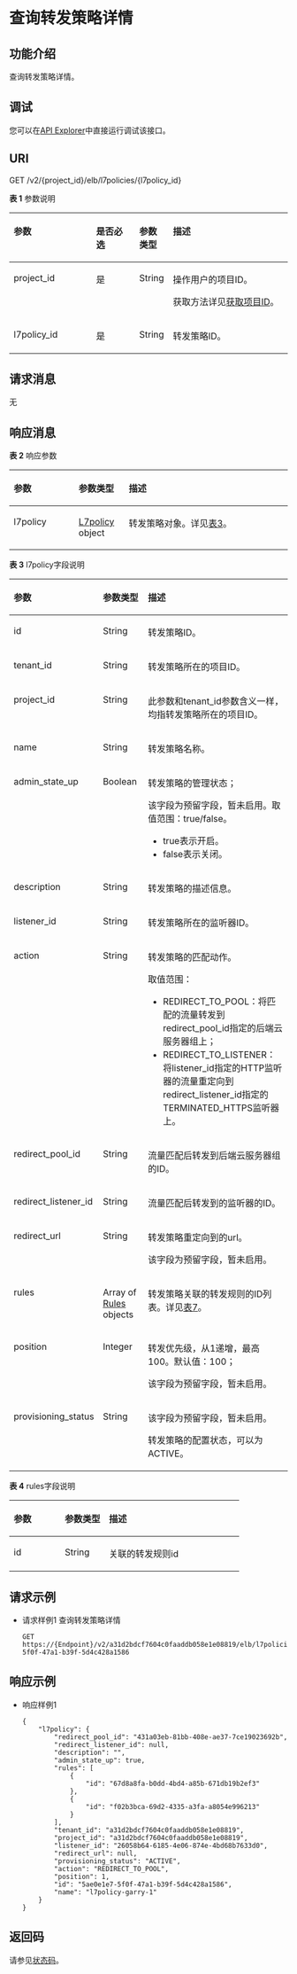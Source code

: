 # 查询转发策略详情<a name="elb_qy_zc_0003"></a>

## 功能介绍<a name="elb_zq_zf_0003_section169151579315"></a>

查询转发策略详情。

## 调试<a name="section3683205810399"></a>

您可以在[API Explorer](https://apiexplorer.developer.huaweicloud.com/apiexplorer/doc?product=ELB&api=ShowL7policy&version=v2)中直接运行调试该接口。

## URI<a name="elb_zq_zf_0003_section1221617474435"></a>

GET /v2/\{project\_id\}/elb/l7policies/\{l7policy\_id\}

**表 1**  参数说明

<a name="elb_zq_zf_0003_table158419166402"></a>
<table><thead align="left"><tr id="elb_zq_zf_0003_row19584716114011"><th class="cellrowborder" valign="top" width="30.073007300730076%" id="mcps1.2.5.1.1"><p id="elb_zq_zf_0003_p15841916124016"><a name="elb_zq_zf_0003_p15841916124016"></a><a name="elb_zq_zf_0003_p15841916124016"></a>参数</p>
</th>
<th class="cellrowborder" valign="top" width="15.881588158815882%" id="mcps1.2.5.1.2"><p id="elb_zq_zf_0003_p1758421616401"><a name="elb_zq_zf_0003_p1758421616401"></a><a name="elb_zq_zf_0003_p1758421616401"></a>是否必选</p>
</th>
<th class="cellrowborder" valign="top" width="9.780978097809781%" id="mcps1.2.5.1.3"><p id="elb_zq_zf_0003_p75841316164014"><a name="elb_zq_zf_0003_p75841316164014"></a><a name="elb_zq_zf_0003_p75841316164014"></a>参数类型</p>
</th>
<th class="cellrowborder" valign="top" width="44.264426442644265%" id="mcps1.2.5.1.4"><p id="elb_zq_zf_0003_p14584151674011"><a name="elb_zq_zf_0003_p14584151674011"></a><a name="elb_zq_zf_0003_p14584151674011"></a>描述</p>
</th>
</tr>
</thead>
<tbody><tr id="row67248157520"><td class="cellrowborder" valign="top" width="30.073007300730076%" headers="mcps1.2.5.1.1 "><p id="p1399071505415"><a name="p1399071505415"></a><a name="p1399071505415"></a>project_id</p>
</td>
<td class="cellrowborder" valign="top" width="15.881588158815882%" headers="mcps1.2.5.1.2 "><p id="zh-cn_topic_0020100158_p557643211309"><a name="zh-cn_topic_0020100158_p557643211309"></a><a name="zh-cn_topic_0020100158_p557643211309"></a>是</p>
</td>
<td class="cellrowborder" valign="top" width="9.780978097809781%" headers="mcps1.2.5.1.3 "><p id="zh-cn_topic_0020100158_p6162677511304"><a name="zh-cn_topic_0020100158_p6162677511304"></a><a name="zh-cn_topic_0020100158_p6162677511304"></a>String</p>
</td>
<td class="cellrowborder" valign="top" width="44.264426442644265%" headers="mcps1.2.5.1.4 "><p id="zh-cn_topic_0020100158_p35845144113012"><a name="zh-cn_topic_0020100158_p35845144113012"></a><a name="zh-cn_topic_0020100158_p35845144113012"></a>操作用户的项目ID。</p>
<p id="p8222164914610"><a name="p8222164914610"></a><a name="p8222164914610"></a>获取方法详见<a href="获取项目ID.md">获取项目ID</a>。</p>
</td>
</tr>
<tr id="elb_zq_zf_0003_row17158113918463"><td class="cellrowborder" valign="top" width="30.073007300730076%" headers="mcps1.2.5.1.1 "><p id="elb_zq_zf_0003_p22347125362"><a name="elb_zq_zf_0003_p22347125362"></a><a name="elb_zq_zf_0003_p22347125362"></a>l7policy_id</p>
</td>
<td class="cellrowborder" valign="top" width="15.881588158815882%" headers="mcps1.2.5.1.2 "><p id="elb_zq_zf_0003_p182341412113615"><a name="elb_zq_zf_0003_p182341412113615"></a><a name="elb_zq_zf_0003_p182341412113615"></a>是</p>
</td>
<td class="cellrowborder" valign="top" width="9.780978097809781%" headers="mcps1.2.5.1.3 "><p id="p1489629676"><a name="p1489629676"></a><a name="p1489629676"></a>String</p>
</td>
<td class="cellrowborder" valign="top" width="44.264426442644265%" headers="mcps1.2.5.1.4 "><p id="elb_zq_zf_0003_p122341912133616"><a name="elb_zq_zf_0003_p122341912133616"></a><a name="elb_zq_zf_0003_p122341912133616"></a>转发策略ID。</p>
</td>
</tr>
</tbody>
</table>

## 请求消息<a name="elb_zq_zf_0003_section64891616203820"></a>

无

## 响应消息<a name="elb_zq_zf_0003_section1475822284811"></a>

**表 2**  响应参数

<a name="elb_zq_zf_0001_table107875111574"></a>
<table><thead align="left"><tr id="elb_zq_zf_0001_row984216165711"><th class="cellrowborder" valign="top" width="23.332333233323332%" id="mcps1.2.4.1.1"><p id="elb_zq_zf_0001_p484219135719"><a name="elb_zq_zf_0001_p484219135719"></a><a name="elb_zq_zf_0001_p484219135719"></a>参数</p>
</th>
<th class="cellrowborder" valign="top" width="17.99179917991799%" id="mcps1.2.4.1.2"><p id="elb_zq_zf_0001_p98422014571"><a name="elb_zq_zf_0001_p98422014571"></a><a name="elb_zq_zf_0001_p98422014571"></a>参数类型</p>
</th>
<th class="cellrowborder" valign="top" width="58.67586758675868%" id="mcps1.2.4.1.3"><p id="elb_zq_zf_0001_p10842215572"><a name="elb_zq_zf_0001_p10842215572"></a><a name="elb_zq_zf_0001_p10842215572"></a>描述</p>
</th>
</tr>
</thead>
<tbody><tr id="elb_zq_zf_0001_row1984213175716"><td class="cellrowborder" valign="top" width="23.332333233323332%" headers="mcps1.2.4.1.1 "><p id="elb_zq_zf_0001_a550100555602476a968f5ccd2a21bd30"><a name="elb_zq_zf_0001_a550100555602476a968f5ccd2a21bd30"></a><a name="elb_zq_zf_0001_a550100555602476a968f5ccd2a21bd30"></a>l7policy</p>
</td>
<td class="cellrowborder" valign="top" width="17.99179917991799%" headers="mcps1.2.4.1.2 "><p id="elb_zq_zf_0001_ad5656706454749a2a1229da31098a77c"><a name="elb_zq_zf_0001_ad5656706454749a2a1229da31098a77c"></a><a name="elb_zq_zf_0001_ad5656706454749a2a1229da31098a77c"></a><a href="#elb_zq_zf_0001_table1251155618376">L7policy</a> object</p>
</td>
<td class="cellrowborder" valign="top" width="58.67586758675868%" headers="mcps1.2.4.1.3 "><p id="elb_zq_zf_0001_p3842161115717"><a name="elb_zq_zf_0001_p3842161115717"></a><a name="elb_zq_zf_0001_p3842161115717"></a>转发策略对象。详见<a href="#elb_zq_zf_0001_table1251155618376">表3</a>。</p>
</td>
</tr>
</tbody>
</table>

**表 3**  l7policy字段说明

<a name="elb_zq_zf_0001_table1251155618376"></a>
<table><thead align="left"><tr id="elb_qy_zc_0001_elb_zq_zf_0001_row10701165673714"><th class="cellrowborder" valign="top" width="23.23%" id="mcps1.2.4.1.1"><p id="elb_qy_zc_0001_elb_zq_zf_0001_p1470214562375"><a name="elb_qy_zc_0001_elb_zq_zf_0001_p1470214562375"></a><a name="elb_qy_zc_0001_elb_zq_zf_0001_p1470214562375"></a>参数</p>
</th>
<th class="cellrowborder" valign="top" width="18.18%" id="mcps1.2.4.1.2"><p id="elb_qy_zc_0001_elb_zq_zf_0001_p2702105618372"><a name="elb_qy_zc_0001_elb_zq_zf_0001_p2702105618372"></a><a name="elb_qy_zc_0001_elb_zq_zf_0001_p2702105618372"></a>参数类型</p>
</th>
<th class="cellrowborder" valign="top" width="58.589999999999996%" id="mcps1.2.4.1.3"><p id="elb_qy_zc_0001_elb_zq_zf_0001_p770265613371"><a name="elb_qy_zc_0001_elb_zq_zf_0001_p770265613371"></a><a name="elb_qy_zc_0001_elb_zq_zf_0001_p770265613371"></a>描述</p>
</th>
</tr>
</thead>
<tbody><tr id="elb_qy_zc_0001_elb_zq_zf_0001_row1170211562375"><td class="cellrowborder" valign="top" width="23.23%" headers="mcps1.2.4.1.1 "><p id="elb_qy_zc_0001_elb_zq_zf_0001_p37021956163715"><a name="elb_qy_zc_0001_elb_zq_zf_0001_p37021956163715"></a><a name="elb_qy_zc_0001_elb_zq_zf_0001_p37021956163715"></a>id</p>
</td>
<td class="cellrowborder" valign="top" width="18.18%" headers="mcps1.2.4.1.2 "><p id="elb_qy_zc_0001_elb_zq_zf_0001_p154311194575"><a name="elb_qy_zc_0001_elb_zq_zf_0001_p154311194575"></a><a name="elb_qy_zc_0001_elb_zq_zf_0001_p154311194575"></a>String</p>
</td>
<td class="cellrowborder" valign="top" width="58.589999999999996%" headers="mcps1.2.4.1.3 "><p id="elb_qy_zc_0001_elb_zq_zf_0001_p87022056103715"><a name="elb_qy_zc_0001_elb_zq_zf_0001_p87022056103715"></a><a name="elb_qy_zc_0001_elb_zq_zf_0001_p87022056103715"></a>转发策略ID。</p>
</td>
</tr>
<tr id="elb_qy_zc_0001_elb_zq_zf_0001_row5702175643718"><td class="cellrowborder" valign="top" width="23.23%" headers="mcps1.2.4.1.1 "><p id="elb_qy_zc_0001_elb_zq_zf_0001_p12491330111414"><a name="elb_qy_zc_0001_elb_zq_zf_0001_p12491330111414"></a><a name="elb_qy_zc_0001_elb_zq_zf_0001_p12491330111414"></a>tenant_id</p>
</td>
<td class="cellrowborder" valign="top" width="18.18%" headers="mcps1.2.4.1.2 "><p id="elb_qy_zc_0001_elb_zq_zf_0001_p1949510305143"><a name="elb_qy_zc_0001_elb_zq_zf_0001_p1949510305143"></a><a name="elb_qy_zc_0001_elb_zq_zf_0001_p1949510305143"></a>String</p>
</td>
<td class="cellrowborder" valign="top" width="58.589999999999996%" headers="mcps1.2.4.1.3 "><p id="elb_qy_zc_0001_elb_zq_zf_0001_p5927193621418"><a name="elb_qy_zc_0001_elb_zq_zf_0001_p5927193621418"></a><a name="elb_qy_zc_0001_elb_zq_zf_0001_p5927193621418"></a>转发策略所在的项目ID。</p>
</td>
</tr>
<tr id="elb_qy_zc_0001_elb_zq_zf_0001_row161321221111411"><td class="cellrowborder" valign="top" width="23.23%" headers="mcps1.2.4.1.1 "><p id="elb_qy_zc_0001_elb_zq_zf_0001_p1850073013142"><a name="elb_qy_zc_0001_elb_zq_zf_0001_p1850073013142"></a><a name="elb_qy_zc_0001_elb_zq_zf_0001_p1850073013142"></a>project_id</p>
</td>
<td class="cellrowborder" valign="top" width="18.18%" headers="mcps1.2.4.1.2 "><p id="elb_qy_zc_0001_elb_zq_zf_0001_p16502183013148"><a name="elb_qy_zc_0001_elb_zq_zf_0001_p16502183013148"></a><a name="elb_qy_zc_0001_elb_zq_zf_0001_p16502183013148"></a>String</p>
</td>
<td class="cellrowborder" valign="top" width="58.589999999999996%" headers="mcps1.2.4.1.3 "><p id="elb_qy_zc_0001_elb_zq_zf_0001_p09321236141419"><a name="elb_qy_zc_0001_elb_zq_zf_0001_p09321236141419"></a><a name="elb_qy_zc_0001_elb_zq_zf_0001_p09321236141419"></a>此参数和tenant_id参数含义一样，均指转发策略所在的项目ID。</p>
</td>
</tr>
<tr id="elb_qy_zc_0001_elb_zq_zf_0001_row67026562371"><td class="cellrowborder" valign="top" width="23.23%" headers="mcps1.2.4.1.1 "><p id="elb_qy_zc_0001_elb_zq_zf_0001_p97021056173713"><a name="elb_qy_zc_0001_elb_zq_zf_0001_p97021056173713"></a><a name="elb_qy_zc_0001_elb_zq_zf_0001_p97021056173713"></a>name</p>
</td>
<td class="cellrowborder" valign="top" width="18.18%" headers="mcps1.2.4.1.2 "><p id="elb_qy_zc_0001_elb_zq_zf_0001_p9702105619373"><a name="elb_qy_zc_0001_elb_zq_zf_0001_p9702105619373"></a><a name="elb_qy_zc_0001_elb_zq_zf_0001_p9702105619373"></a>String</p>
</td>
<td class="cellrowborder" valign="top" width="58.589999999999996%" headers="mcps1.2.4.1.3 "><p id="elb_qy_zc_0001_elb_zq_zf_0001_p57021564370"><a name="elb_qy_zc_0001_elb_zq_zf_0001_p57021564370"></a><a name="elb_qy_zc_0001_elb_zq_zf_0001_p57021564370"></a>转发策略名称。</p>
</td>
</tr>
<tr id="elb_qy_zc_0001_elb_zq_zf_0001_row17021156193714"><td class="cellrowborder" valign="top" width="23.23%" headers="mcps1.2.4.1.1 "><p id="elb_qy_zc_0001_elb_zq_zf_0001_p1570220562375"><a name="elb_qy_zc_0001_elb_zq_zf_0001_p1570220562375"></a><a name="elb_qy_zc_0001_elb_zq_zf_0001_p1570220562375"></a>admin_state_up</p>
</td>
<td class="cellrowborder" valign="top" width="18.18%" headers="mcps1.2.4.1.2 "><p id="elb_qy_zc_0001_elb_zq_zf_0001_p270220563373"><a name="elb_qy_zc_0001_elb_zq_zf_0001_p270220563373"></a><a name="elb_qy_zc_0001_elb_zq_zf_0001_p270220563373"></a>Boolean</p>
</td>
<td class="cellrowborder" valign="top" width="58.589999999999996%" headers="mcps1.2.4.1.3 "><p id="elb_qy_zc_0001_elb_zq_zf_0001_p935075494818"><a name="elb_qy_zc_0001_elb_zq_zf_0001_p935075494818"></a><a name="elb_qy_zc_0001_elb_zq_zf_0001_p935075494818"></a>转发策略的管理状态；</p>
<p id="elb_qy_zc_0001_p1376015522412"><a name="elb_qy_zc_0001_p1376015522412"></a><a name="elb_qy_zc_0001_p1376015522412"></a>该字段为预留字段，暂未启用。取值范围：true/false。</p>
<a name="elb_qy_zc_0001_ul207601750245"></a><a name="elb_qy_zc_0001_ul207601750245"></a><ul id="elb_qy_zc_0001_ul207601750245"><li>true表示开启。</li><li>false表示关闭。</li></ul>
</td>
</tr>
<tr id="elb_qy_zc_0001_elb_zq_zf_0001_row87021656103712"><td class="cellrowborder" valign="top" width="23.23%" headers="mcps1.2.4.1.1 "><p id="elb_qy_zc_0001_elb_zq_zf_0001_p147021156163720"><a name="elb_qy_zc_0001_elb_zq_zf_0001_p147021156163720"></a><a name="elb_qy_zc_0001_elb_zq_zf_0001_p147021156163720"></a>description</p>
</td>
<td class="cellrowborder" valign="top" width="18.18%" headers="mcps1.2.4.1.2 "><p id="elb_qy_zc_0001_elb_zq_zf_0001_p2702105663711"><a name="elb_qy_zc_0001_elb_zq_zf_0001_p2702105663711"></a><a name="elb_qy_zc_0001_elb_zq_zf_0001_p2702105663711"></a>String</p>
</td>
<td class="cellrowborder" valign="top" width="58.589999999999996%" headers="mcps1.2.4.1.3 "><p id="elb_qy_zc_0001_elb_zq_zf_0001_p163501654104816"><a name="elb_qy_zc_0001_elb_zq_zf_0001_p163501654104816"></a><a name="elb_qy_zc_0001_elb_zq_zf_0001_p163501654104816"></a>转发策略的描述信息。</p>
</td>
</tr>
<tr id="elb_qy_zc_0001_elb_zq_zf_0001_row1970325673717"><td class="cellrowborder" valign="top" width="23.23%" headers="mcps1.2.4.1.1 "><p id="elb_qy_zc_0001_elb_zq_zf_0001_p207031656133714"><a name="elb_qy_zc_0001_elb_zq_zf_0001_p207031656133714"></a><a name="elb_qy_zc_0001_elb_zq_zf_0001_p207031656133714"></a>listener_id</p>
</td>
<td class="cellrowborder" valign="top" width="18.18%" headers="mcps1.2.4.1.2 "><p id="elb_qy_zc_0001_elb_zq_zf_0001_p1851734175713"><a name="elb_qy_zc_0001_elb_zq_zf_0001_p1851734175713"></a><a name="elb_qy_zc_0001_elb_zq_zf_0001_p1851734175713"></a>String</p>
</td>
<td class="cellrowborder" valign="top" width="58.589999999999996%" headers="mcps1.2.4.1.3 "><p id="elb_qy_zc_0001_elb_zq_zf_0001_p183501454194816"><a name="elb_qy_zc_0001_elb_zq_zf_0001_p183501454194816"></a><a name="elb_qy_zc_0001_elb_zq_zf_0001_p183501454194816"></a>转发策略所在的监听器ID。</p>
</td>
</tr>
<tr id="elb_qy_zc_0001_elb_zq_zf_0001_row1970317567371"><td class="cellrowborder" valign="top" width="23.23%" headers="mcps1.2.4.1.1 "><p id="elb_qy_zc_0001_elb_zq_zf_0001_p17703115614375"><a name="elb_qy_zc_0001_elb_zq_zf_0001_p17703115614375"></a><a name="elb_qy_zc_0001_elb_zq_zf_0001_p17703115614375"></a>action</p>
</td>
<td class="cellrowborder" valign="top" width="18.18%" headers="mcps1.2.4.1.2 "><p id="elb_qy_zc_0001_elb_zq_zf_0001_p1170365623715"><a name="elb_qy_zc_0001_elb_zq_zf_0001_p1170365623715"></a><a name="elb_qy_zc_0001_elb_zq_zf_0001_p1170365623715"></a>String</p>
</td>
<td class="cellrowborder" valign="top" width="58.589999999999996%" headers="mcps1.2.4.1.3 "><p id="elb_qy_zc_0001_elb_zq_zf_0001_p2351954164814"><a name="elb_qy_zc_0001_elb_zq_zf_0001_p2351954164814"></a><a name="elb_qy_zc_0001_elb_zq_zf_0001_p2351954164814"></a>转发策略的匹配动作。</p>
<p id="elb_qy_zc_0001_elb_zq_zf_0001_p13351145412483"><a name="elb_qy_zc_0001_elb_zq_zf_0001_p13351145412483"></a><a name="elb_qy_zc_0001_elb_zq_zf_0001_p13351145412483"></a>取值范围：</p>
<a name="elb_qy_zc_0001_elb_zq_zf_0001_ul203511354204814"></a><a name="elb_qy_zc_0001_elb_zq_zf_0001_ul203511354204814"></a><ul id="elb_qy_zc_0001_elb_zq_zf_0001_ul203511354204814"><li>REDIRECT_TO_POOL：将匹配的流量转发到redirect_pool_id指定的后端云服务器组上；</li><li>REDIRECT_TO_LISTENER：将listener_id指定的HTTP监听器的流量重定向到redirect_listener_id指定的TERMINATED_HTTPS监听器上。</li></ul>
</td>
</tr>
<tr id="elb_qy_zc_0001_elb_zq_zf_0001_row77039560374"><td class="cellrowborder" valign="top" width="23.23%" headers="mcps1.2.4.1.1 "><p id="elb_qy_zc_0001_elb_zq_zf_0001_p6703195611375"><a name="elb_qy_zc_0001_elb_zq_zf_0001_p6703195611375"></a><a name="elb_qy_zc_0001_elb_zq_zf_0001_p6703195611375"></a>redirect_pool_id</p>
</td>
<td class="cellrowborder" valign="top" width="18.18%" headers="mcps1.2.4.1.2 "><p id="elb_qy_zc_0001_elb_zq_zf_0001_p9983113655710"><a name="elb_qy_zc_0001_elb_zq_zf_0001_p9983113655710"></a><a name="elb_qy_zc_0001_elb_zq_zf_0001_p9983113655710"></a>String</p>
</td>
<td class="cellrowborder" valign="top" width="58.589999999999996%" headers="mcps1.2.4.1.3 "><p id="elb_qy_zc_0001_elb_zq_zf_0001_p142211521194918"><a name="elb_qy_zc_0001_elb_zq_zf_0001_p142211521194918"></a><a name="elb_qy_zc_0001_elb_zq_zf_0001_p142211521194918"></a>流量匹配后转发到后端云服务器组的ID。</p>
</td>
</tr>
<tr id="elb_qy_zc_0001_elb_zq_zf_0001_row461412820402"><td class="cellrowborder" valign="top" width="23.23%" headers="mcps1.2.4.1.1 "><p id="elb_qy_zc_0001_elb_zq_zf_0001_p35992015134018"><a name="elb_qy_zc_0001_elb_zq_zf_0001_p35992015134018"></a><a name="elb_qy_zc_0001_elb_zq_zf_0001_p35992015134018"></a>redirect_listener_id</p>
</td>
<td class="cellrowborder" valign="top" width="18.18%" headers="mcps1.2.4.1.2 "><p id="elb_qy_zc_0001_elb_zq_zf_0001_p859901512401"><a name="elb_qy_zc_0001_elb_zq_zf_0001_p859901512401"></a><a name="elb_qy_zc_0001_elb_zq_zf_0001_p859901512401"></a>String</p>
</td>
<td class="cellrowborder" valign="top" width="58.589999999999996%" headers="mcps1.2.4.1.3 "><p id="elb_qy_zc_0001_elb_zq_zf_0001_p722113215492"><a name="elb_qy_zc_0001_elb_zq_zf_0001_p722113215492"></a><a name="elb_qy_zc_0001_elb_zq_zf_0001_p722113215492"></a>流量匹配后转发到的监听器的ID。</p>
</td>
</tr>
<tr id="elb_qy_zc_0001_elb_zq_zf_0001_row9703135610377"><td class="cellrowborder" valign="top" width="23.23%" headers="mcps1.2.4.1.1 "><p id="elb_qy_zc_0001_elb_zq_zf_0001_p18703195613712"><a name="elb_qy_zc_0001_elb_zq_zf_0001_p18703195613712"></a><a name="elb_qy_zc_0001_elb_zq_zf_0001_p18703195613712"></a>redirect_url</p>
</td>
<td class="cellrowborder" valign="top" width="18.18%" headers="mcps1.2.4.1.2 "><p id="elb_qy_zc_0001_elb_zq_zf_0001_p18703155693720"><a name="elb_qy_zc_0001_elb_zq_zf_0001_p18703155693720"></a><a name="elb_qy_zc_0001_elb_zq_zf_0001_p18703155693720"></a>String</p>
</td>
<td class="cellrowborder" valign="top" width="58.589999999999996%" headers="mcps1.2.4.1.3 "><p id="elb_qy_zc_0001_elb_zq_zf_0001_p1714910214509"><a name="elb_qy_zc_0001_elb_zq_zf_0001_p1714910214509"></a><a name="elb_qy_zc_0001_elb_zq_zf_0001_p1714910214509"></a>转发策略重定向到的url。</p>
<p id="elb_qy_zc_0001_elb_zq_zf_0001_p914972185020"><a name="elb_qy_zc_0001_elb_zq_zf_0001_p914972185020"></a><a name="elb_qy_zc_0001_elb_zq_zf_0001_p914972185020"></a>该字段为预留字段，暂未启用。</p>
</td>
</tr>
<tr id="elb_qy_zc_0001_elb_zq_zf_0001_row5703956183715"><td class="cellrowborder" valign="top" width="23.23%" headers="mcps1.2.4.1.1 "><p id="elb_qy_zc_0001_elb_zq_zf_0001_p18703155613719"><a name="elb_qy_zc_0001_elb_zq_zf_0001_p18703155613719"></a><a name="elb_qy_zc_0001_elb_zq_zf_0001_p18703155613719"></a>rules</p>
</td>
<td class="cellrowborder" valign="top" width="18.18%" headers="mcps1.2.4.1.2 "><p id="elb_qy_zc_0001_elb_zq_zf_0001_p1970375611378"><a name="elb_qy_zc_0001_elb_zq_zf_0001_p1970375611378"></a><a name="elb_qy_zc_0001_elb_zq_zf_0001_p1970375611378"></a>Array of <a href="创建转发策略-17.md#table114101426185120">Rules</a> objects</p>
</td>
<td class="cellrowborder" valign="top" width="58.589999999999996%" headers="mcps1.2.4.1.3 "><p id="elb_qy_zc_0001_elb_zq_zf_0001_p1870195534814"><a name="elb_qy_zc_0001_elb_zq_zf_0001_p1870195534814"></a><a name="elb_qy_zc_0001_elb_zq_zf_0001_p1870195534814"></a>转发策略关联的转发规则的ID列表。详见<a href="创建转发策略-17.md#table114101426185120">表7</a>。</p>
</td>
</tr>
<tr id="elb_qy_zc_0001_elb_zq_zf_0001_row1970312566375"><td class="cellrowborder" valign="top" width="23.23%" headers="mcps1.2.4.1.1 "><p id="elb_qy_zc_0001_elb_zq_zf_0001_p770375663720"><a name="elb_qy_zc_0001_elb_zq_zf_0001_p770375663720"></a><a name="elb_qy_zc_0001_elb_zq_zf_0001_p770375663720"></a>position</p>
</td>
<td class="cellrowborder" valign="top" width="18.18%" headers="mcps1.2.4.1.2 "><p id="elb_qy_zc_0001_elb_zq_zf_0001_p1870319564378"><a name="elb_qy_zc_0001_elb_zq_zf_0001_p1870319564378"></a><a name="elb_qy_zc_0001_elb_zq_zf_0001_p1870319564378"></a>Integer</p>
</td>
<td class="cellrowborder" valign="top" width="58.589999999999996%" headers="mcps1.2.4.1.3 "><p id="elb_qy_zc_0001_elb_zq_zf_0001_p0275145775019"><a name="elb_qy_zc_0001_elb_zq_zf_0001_p0275145775019"></a><a name="elb_qy_zc_0001_elb_zq_zf_0001_p0275145775019"></a>转发优先级，从1递增，最高100。默认值：100；</p>
<p id="elb_qy_zc_0001_elb_zq_zf_0001_p122771157115019"><a name="elb_qy_zc_0001_elb_zq_zf_0001_p122771157115019"></a><a name="elb_qy_zc_0001_elb_zq_zf_0001_p122771157115019"></a>该字段为预留字段，暂未启用。</p>
</td>
</tr>
<tr id="elb_qy_zc_0001_elb_zq_zf_0001_row870395643716"><td class="cellrowborder" valign="top" width="23.23%" headers="mcps1.2.4.1.1 "><p id="elb_qy_zc_0001_elb_zq_zf_0001_p6704256183713"><a name="elb_qy_zc_0001_elb_zq_zf_0001_p6704256183713"></a><a name="elb_qy_zc_0001_elb_zq_zf_0001_p6704256183713"></a>provisioning_status</p>
</td>
<td class="cellrowborder" valign="top" width="18.18%" headers="mcps1.2.4.1.2 "><p id="elb_qy_zc_0001_elb_zq_zf_0001_p170405683718"><a name="elb_qy_zc_0001_elb_zq_zf_0001_p170405683718"></a><a name="elb_qy_zc_0001_elb_zq_zf_0001_p170405683718"></a>String</p>
</td>
<td class="cellrowborder" valign="top" width="58.589999999999996%" headers="mcps1.2.4.1.3 "><p id="elb_qy_zc_0001_p1272210534557"><a name="elb_qy_zc_0001_p1272210534557"></a><a name="elb_qy_zc_0001_p1272210534557"></a>该字段为预留字段，暂未启用。</p>
<p id="elb_qy_zc_0001_elb_zq_zf_0001_p14704205693714"><a name="elb_qy_zc_0001_elb_zq_zf_0001_p14704205693714"></a><a name="elb_qy_zc_0001_elb_zq_zf_0001_p14704205693714"></a>转发策略的配置状态，可以为ACTIVE。</p>
</td>
</tr>
</tbody>
</table>

**表 4**  rules字段说明

<a name="table114101426185120"></a>
<table><thead align="left"><tr id="elb_qy_zc_0001_row3410142615511"><th class="cellrowborder" valign="top" width="22.26222622262226%" id="mcps1.2.4.1.1"><p id="elb_qy_zc_0001_p15410182685114"><a name="elb_qy_zc_0001_p15410182685114"></a><a name="elb_qy_zc_0001_p15410182685114"></a>参数</p>
</th>
<th class="cellrowborder" valign="top" width="19.24192419241924%" id="mcps1.2.4.1.2"><p id="elb_qy_zc_0001_p13410192615118"><a name="elb_qy_zc_0001_p13410192615118"></a><a name="elb_qy_zc_0001_p13410192615118"></a>参数类型</p>
</th>
<th class="cellrowborder" valign="top" width="58.49584958495849%" id="mcps1.2.4.1.3"><p id="elb_qy_zc_0001_p1441072610513"><a name="elb_qy_zc_0001_p1441072610513"></a><a name="elb_qy_zc_0001_p1441072610513"></a>描述</p>
</th>
</tr>
</thead>
<tbody><tr id="elb_qy_zc_0001_row204105264517"><td class="cellrowborder" valign="top" width="22.26222622262226%" headers="mcps1.2.4.1.1 "><p id="elb_qy_zc_0001_p1341092613519"><a name="elb_qy_zc_0001_p1341092613519"></a><a name="elb_qy_zc_0001_p1341092613519"></a>id</p>
</td>
<td class="cellrowborder" valign="top" width="19.24192419241924%" headers="mcps1.2.4.1.2 "><p id="elb_qy_zc_0001_p141019264517"><a name="elb_qy_zc_0001_p141019264517"></a><a name="elb_qy_zc_0001_p141019264517"></a>String</p>
</td>
<td class="cellrowborder" valign="top" width="58.49584958495849%" headers="mcps1.2.4.1.3 "><p id="elb_qy_zc_0001_p13410122625117"><a name="elb_qy_zc_0001_p13410122625117"></a><a name="elb_qy_zc_0001_p13410122625117"></a>关联的转发规则id</p>
</td>
</tr>
</tbody>
</table>

## 请求示例<a name="section1642383212591"></a>

-   请求样例1 查询转发策略详情

    ```
    GET https://{Endpoint}/v2/a31d2bdcf7604c0faaddb058e1e08819/elb/l7policies/5ae0e1e7-5f0f-47a1-b39f-5d4c428a1586
    ```


## 响应示例<a name="section10446114192212"></a>

-   响应样例1

    ```
    {
        "l7policy": {
            "redirect_pool_id": "431a03eb-81bb-408e-ae37-7ce19023692b", 
            "redirect_listener_id": null, 
            "description": "", 
            "admin_state_up": true, 
            "rules": [
                {
                    "id": "67d8a8fa-b0dd-4bd4-a85b-671db19b2ef3"
                }, 
                {
                    "id": "f02b3bca-69d2-4335-a3fa-a8054e996213"
                }
            ], 
            "tenant_id": "a31d2bdcf7604c0faaddb058e1e08819", 
            "project_id": "a31d2bdcf7604c0faaddb058e1e08819",
            "listener_id": "26058b64-6185-4e06-874e-4bd68b7633d0", 
            "redirect_url": null, 
            "provisioning_status": "ACTIVE",
            "action": "REDIRECT_TO_POOL", 
            "position": 1, 
            "id": "5ae0e1e7-5f0f-47a1-b39f-5d4c428a1586", 
            "name": "l7policy-garry-1"
        }
    }
    ```


## 返回码<a name="elb_zq_zf_0003_section6200237145116"></a>

请参见[状态码](状态码.md)。


